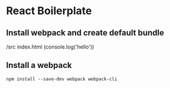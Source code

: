 # React Boilerplate

## Install webpack and create default bundle

/src
index.html (console.log('hello'))

## Install a webpack

`npm install --save-dev webpack webpack-cli`